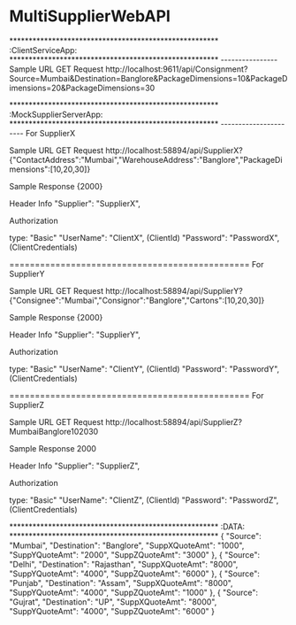 # MultiSupplierWebAPI

****************************************************** :ClientServiceApp:  ****************************************************** 
                                                        ----------------
Sample URL GET Request
http://localhost:9611/api/Consignment?Source=Mumbai&Destination=Banglore&PackageDimensions=10&PackageDimensions=20&PackageDimensions=30





****************************************************** :MockSupplierServerApp:  ******************************************************
                                                       ----------------------
For SupplierX

Sample URL GET Request
http://localhost:58894/api/SupplierX?{"ContactAddress":"Mumbai","WarehouseAddress":"Banglore","PackageDimensions":[10,20,30]}

Sample Response
{2000}
  
Header Info
"Supplier": "SupplierX",

Authorization 

type: "Basic"
"UserName": "ClientX",    (ClientId)
"Password": "PasswordX",  (ClientCredentials)

===============================================
For SupplierY

Sample URL GET Request
http://localhost:58894/api/SupplierY?{"Consignee":"Mumbai","Consignor":"Banglore","Cartons":[10,20,30]}

Sample Response
{2000}

Header Info
"Supplier": "SupplierY",

Authorization 

type: "Basic"
"UserName": "ClientY",    (ClientId)
"Password": "PasswordY",  (ClientCredentials)

===============================================
For SupplierZ

Sample URL GET Request
http://localhost:58894/api/SupplierZ?<ZConsignDetailsModel><Source>Mumbai</Source><Destination>Banglore</Destination><Packages><int>10</int><int>20</int><int>30</int></Packages></ZConsignDetailsModel>

Sample Response
<decimal>2000</decimal>

Header Info
"Supplier": "SupplierZ",

Authorization 

type: "Basic"
"UserName": "ClientZ",    (ClientId)
"Password": "PasswordZ",  (ClientCredentials)




 ****************************************************** :DATA:  ******************************************************
   {
	"Source": "Mumbai",
	"Destination": "Banglore",
	"SuppXQuoteAmt": "1000",
	"SuppYQuoteAmt": "2000",
	"SuppZQuoteAmt": "3000"
  },
  {
	"Source": "Delhi",
	"Destination": "Rajasthan",
	"SuppXQuoteAmt": "8000",
	"SuppYQuoteAmt": "4000",
	"SuppZQuoteAmt": "6000"
  },
  {
	"Source": "Punjab",
	"Destination": "Assam",
	"SuppXQuoteAmt": "8000",
	"SuppYQuoteAmt": "4000",
	"SuppZQuoteAmt": "1000"
  },
  {
	"Source": "Gujrat",
	"Destination": "UP",
	"SuppXQuoteAmt": "8000",
	"SuppYQuoteAmt": "4000",
	"SuppZQuoteAmt": "6000"
  }
